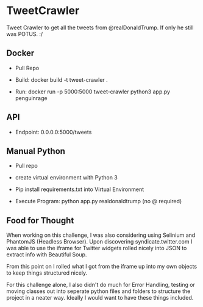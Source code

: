 # TweetCrawler

Tweet Crawler to get all the tweets from @realDonaldTrump. If only he still was POTUS. :/

## Docker

- Pull Repo

- Build: docker build -t tweet-crawler . 

- Run:  docker run -p 5000:5000 tweet-crawler python3 app.py penguinrage


## API

- Endpoint: 0.0.0.0:5000/tweets

## Manual Python

- Pull repo

- create virtual environment with Python 3

- Pip install requirements.txt into Virtual Environment

- Execute Program: python app.py realdonaldtrump (no @ required)

## Food for Thought

When working on this challenge, I was also considering using Selinium and PhantomJS (Headless Browser). Upon discovering syndicate.twitter.com I was able to use the iframe for Twitter widgets rolled nicely into JSON to extract info with Beautiful Soup.

From this point on I rolled what I got from the iframe up into my own objects to keep things structured nicely. 

For this challenge alone, I also didn't do much for Error Handling, testing or moving classes out into seperate python files and folders to structure the project in a neater way. Ideally I would want to have these things included.
